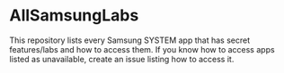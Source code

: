 # AllSamsungLabs
This repository lists every Samsung SYSTEM app that has secret features/labs and how to access them. If you know how to access apps listed as unavailable, create an issue listing how to access it.
